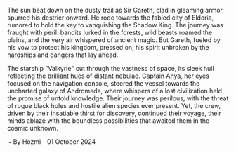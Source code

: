 
The sun beat down on the dusty trail as Sir Gareth, clad in gleaming armor, spurred his destrier onward. He rode towards the fabled city of Eldoria, rumored to hold the key to vanquishing the Shadow King.  The journey was fraught with peril: bandits lurked in the forests, wild beasts roamed the plains, and the very air whispered of ancient magic. But Gareth, fueled by his vow to protect his kingdom, pressed on, his spirit unbroken by the hardships and dangers that lay ahead.

The starship "Valkyrie" cut through the vastness of space, its sleek hull reflecting the brilliant hues of distant nebulae. Captain Anya, her eyes focused on the navigation console, steered the vessel towards the uncharted galaxy of Andromeda, where whispers of a lost civilization held the promise of untold knowledge. Their journey was perilous, with the threat of rogue black holes and hostile alien species ever present. Yet, the crew, driven by their insatiable thirst for discovery, continued their voyage, their minds ablaze with the boundless possibilities that awaited them in the cosmic unknown. 

~ By Hozmi - 01 October 2024

